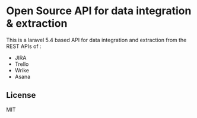 # Open Source API for data integration & extraction

This is a laravel 5.4 based API for data integration and extraction from the REST APIs of :

  - JIRA
  - Trello
  - Wrike
  - Asana


License
----

MIT

